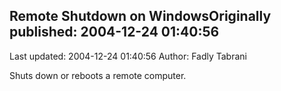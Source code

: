 ## Remote Shutdown on WindowsOriginally published: 2004-12-24 01:40:56 
Last updated: 2004-12-24 01:40:56 
Author: Fadly Tabrani 
 
Shuts down or reboots a remote computer.